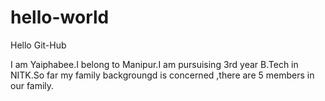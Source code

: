 # hello-world
Hello Git-Hub

I am Yaiphabee.I belong to Manipur.I am pursuising 3rd year B.Tech in NITK.So far my family backgroungd is concerned ,there are 5 members in our family.
